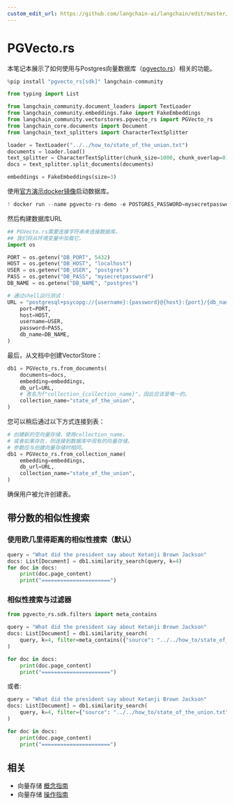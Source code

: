 ```yaml
---
custom_edit_url: https://github.com/langchain-ai/langchain/edit/master/docs/docs/integrations/vectorstores/pgvecto_rs.ipynb
---
```


# PGVecto.rs

本笔记本展示了如何使用与Postgres向量数据库（[pgvecto.rs](https://github.com/tensorchord/pgvecto.rs)）相关的功能。


```python
%pip install "pgvecto_rs[sdk]" langchain-community
```


```python
from typing import List

from langchain_community.document_loaders import TextLoader
from langchain_community.embeddings.fake import FakeEmbeddings
from langchain_community.vectorstores.pgvecto_rs import PGVecto_rs
from langchain_core.documents import Document
from langchain_text_splitters import CharacterTextSplitter
```


```python
loader = TextLoader("../../how_to/state_of_the_union.txt")
documents = loader.load()
text_splitter = CharacterTextSplitter(chunk_size=1000, chunk_overlap=0)
docs = text_splitter.split_documents(documents)

embeddings = FakeEmbeddings(size=3)
```

使用[官方演示docker镜像](https://github.com/tensorchord/pgvecto.rs#installation)启动数据库。


```python
! docker run --name pgvecto-rs-demo -e POSTGRES_PASSWORD=mysecretpassword -p 5432:5432 -d tensorchord/pgvecto-rs:latest
```

然后构建数据库URL


```python
## PGVecto.rs需要连接字符串来连接数据库。
## 我们将从环境变量中加载它。
import os

PORT = os.getenv("DB_PORT", 5432)
HOST = os.getenv("DB_HOST", "localhost")
USER = os.getenv("DB_USER", "postgres")
PASS = os.getenv("DB_PASS", "mysecretpassword")
DB_NAME = os.getenv("DB_NAME", "postgres")

# 通过shell运行测试：
URL = "postgresql+psycopg://{username}:{password}@{host}:{port}/{db_name}".format(
    port=PORT,
    host=HOST,
    username=USER,
    password=PASS,
    db_name=DB_NAME,
)
```

最后，从文档中创建VectorStore：


```python
db1 = PGVecto_rs.from_documents(
    documents=docs,
    embedding=embeddings,
    db_url=URL,
    # 表名为f"collection_{collection_name}"，因此应该是唯一的。
    collection_name="state_of_the_union",
)
```

您可以稍后通过以下方式连接到表：


```python
# 创建新的空向量存储，使用collection_name。
# 或者如果存在，则连接到数据库中现有的向量存储。
# 参数应与创建向量存储时相同。
db1 = PGVecto_rs.from_collection_name(
    embedding=embeddings,
    db_url=URL,
    collection_name="state_of_the_union",
)
```

确保用户被允许创建表。

## 带分数的相似性搜索

### 使用欧几里得距离的相似性搜索（默认）


```python
query = "What did the president say about Ketanji Brown Jackson"
docs: List[Document] = db1.similarity_search(query, k=4)
for doc in docs:
    print(doc.page_content)
    print("======================")
```

### 相似性搜索与过滤器


```python
from pgvecto_rs.sdk.filters import meta_contains

query = "What did the president say about Ketanji Brown Jackson"
docs: List[Document] = db1.similarity_search(
    query, k=4, filter=meta_contains({"source": "../../how_to/state_of_the_union.txt"})
)

for doc in docs:
    print(doc.page_content)
    print("======================")
```

或者:


```python
query = "What did the president say about Ketanji Brown Jackson"
docs: List[Document] = db1.similarity_search(
    query, k=4, filter={"source": "../../how_to/state_of_the_union.txt"}
)

for doc in docs:
    print(doc.page_content)
    print("======================")
```

## 相关

- 向量存储 [概念指南](/docs/concepts/#vector-stores)
- 向量存储 [操作指南](/docs/how_to/#vector-stores)